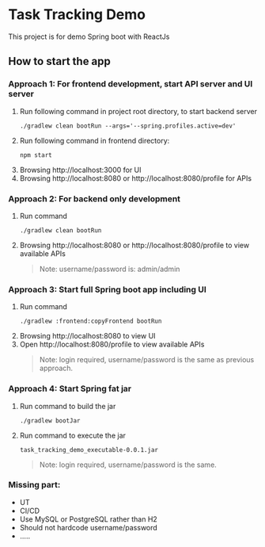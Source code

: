# Task Tracking Demo

This project is for demo Spring boot with ReactJs

## How to start the app

### Approach 1: For frontend development, start API server and UI server

1. Run following command in project root directory, to start backend server
    ```
    ./gradlew clean bootRun --args='--spring.profiles.active=dev'
    ```
2. Run following command in frontend directory:
    ```
    npm start
    ```
3. Browsing http://localhost:3000 for UI
4. Browsing http://localhost:8080 or http://localhost:8080/profile for APIs

### Approach 2: For backend only development

1. Run command
    ```
    ./gradlew clean bootRun
    ```
2. Browsing http://localhost:8080 or http://localhost:8080/profile to view available APIs

   > Note: username/password is: admin/admin

### Approach 3: Start full Spring boot app including UI

1. Run command
    ```
    ./gradlew :frontend:copyFrontend bootRun
    ```
2. Browsing http://localhost:8080 to view UI
3. Open http://localhost:8080/profile to view available APIs
   > Note: login required, username/password is the same as previous approach.

### Approach 4: Start Spring fat jar

1. Run command to build the jar
    ```
    ./gradlew bootJar
    ```
2. Run command to execute the jar
   ```
   task_tracking_demo_executable-0.0.1.jar
   ```
   > Note: login required, username/password is the same.

### Missing part:

* UT
* CI/CD
* Use MySQL or PostgreSQL rather than H2
* Should not hardcode username/password
* .....
